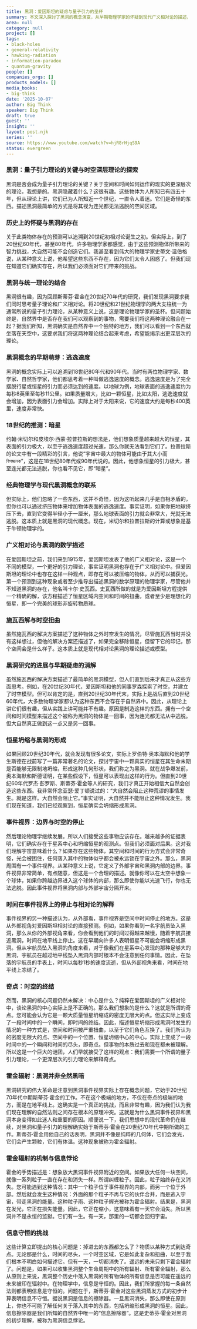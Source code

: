 ```yaml
---
title: 黑洞：爱因斯坦的疑虑与量子引力的圣杯
summary: 本文深入探讨了黑洞的概念演变，从早期物理学家的怀疑到现代广义相对论的描述，并揭示了黑洞在统一量子力学与广义相对论、探索量子引力理论中的核心作用，以及霍金辐射带来的信息悖论。
area: null
category: null
project: []
tags:
- black-holes
- general-relativity
- hawking-radiation
- information-paradox
- quantum-gravity
people: []
companies_orgs: []
products_models: []
media_books:
- big-think
date: '2025-10-07'
author: Big Think
speaker: Big Think
draft: true
guest: ''
insight: ''
layout: post.njk
series: ''
source: https://www.youtube.com/watch?v=hjR8rHjqS9A
status: evergreen
---
```

### 黑洞：量子引力理论的关键与时空深层理论的探索

黑洞是否会成为量子引力理论的关键？关于空间和时间如何运作的现实的更深层次的理论，我想是的。黑洞隐藏着什么？这很有趣。这些物体为人所知已有四五十年，但从理论上讲，它们已为人所知近一个世纪，一直令人着迷。它们是奇怪的东西。描述黑洞最简单的方式是将其视为连光都无法逃脱的空间区域。

### 历史上的怀疑与黑洞的存在

关于此类物体存在的预测可以追溯到20世纪初相对论诞生之初。但实际上，到了20世纪60年代，甚至80年代，许多物理学家都感觉，由于这些预测物体所带来的智力挑战，大自然可能不会创造它们。我甚至看到伟大的物理学家史蒂文·温伯格说，从某种意义上说，他希望这些东西不存在，因为它们太令人困惑了。但我们现在知道它们确实存在，所以我们必须面对它们带来的挑战。

### 黑洞与统一理论的结合

黑洞很有趣，因为回顾斯蒂芬·霍金在20世纪70年代的研究，我们发现黑洞要求我们同时思考量子理论和广义相对论。将20世纪和21世纪物理学的两大支柱统一为通常所说的量子引力理论，从某种意义上说，这是理论物理学家的圣杯。但问题始终是，自然界中是否存在我们可以观察到的事物，需要我们将这两种理论融合在一起？据我们所知，黑洞确实是自然界中一个独特的地方，我们可以看到一个东西就坐落在天空中，这要求我们将这两种理论结合起来考虑，希望能揭示出更深层次的理论。

### 黑洞概念的早期萌芽：逃逸速度

黑洞的概念实际上可以追溯到18世纪80年代和90年代。当时有两位物理学家、数学家、自然哲学家，他们都思考着一种叫做逃逸速度的概念。逃逸速度是为了完全摆脱行星或恒星的引力而必须达到的速度。以地球为例，地球表面的逃逸速度约为每秒8英里至每秒11公里。如果质量增大，比如一颗恒星，比如太阳，逃逸速度就会增加，因为表面引力会增加。实际上对于太阳来说，它的速度大约是每秒400英里，速度非常快。

### 18世纪的推测：暗星

约翰·米切尔和皮埃尔·西蒙·拉普拉斯的想法是，他们想象质量越来越大的恒星，其表面的引力极大，以至于逃逸速度超过光速，那么你就无法看到它们了。拉普拉斯的论文中有一段精彩的引言，他说“宇宙中最大的物体可能由于其大小而 বিপজ্জনক”，这是在18世纪80年代或90年代说的。因此，他想象恒星的引力极大，甚至连光都无法逃脱，你也看不见它，即“暗星”。

### 经典物理学与现代黑洞概念的联系

但实际上，他们忽略了一些东西，这并不奇怪，因为这听起来几乎是自相矛盾的，但你也可以通过挤压物体来增加物体表面的逃逸速度。事实证明，如果你把地球挤压下去，直到它变得半径小于一厘米，那么地球表面的引力就会非常大，光就无法逃脱。这本质上就是黑洞的现代概念。现在，米切尔和拉普拉斯的计算或想象是基于牛顿物理学的。

### 广义相对论与黑洞的数学描述

在爱因斯坦之前，我们来到1915年，爱因斯坦发表了他的广义相对论，这是一个不同的模型，一个更好的引力理论，事实证明黑洞也存在于广义相对论中。但爱因斯坦的理论中也存在这样一种观点，即存在可以被压缩的物体，从而可以捕获光。第一个预测到这种现象或者至少推导出描述黑洞的数学原理的物理学家，尽管他并不知道黑洞的存在，他名叫卡尔·史瓦西。史瓦西所做的就是为爱因斯坦方程提供一个精确的解，该方程描述了恒星区域内空间和时间的扭曲，或者至少是理想化的恒星，即一个完美的球形非旋转物质球。

### 施瓦西解与时空扭曲

虽然施瓦西的解决方案描述了这​​种物体之外时空发生的情况，尽管施瓦西当时并没有这样想过，但他的解决方案还描述了，如果完全移除恒星，但留下它的印记，那个空间会是什么样子。这本质上就是现代相对论黑洞的理论描述或模型。

### 黑洞研究的进展与早期疑虑的消解

虽然施瓦西的解决方案描述了最简单的黑洞模型，但人们直到后来才真正从这些方面思考。例如，在20世纪30年代，爱因斯坦和他的同事罗森探索了时空，并建立了时空模型。但可以肯定的是，直到20世纪30年代末，实际上是战后直到20世纪60年代，大多数物理学家都认为这种东西不会存在于自然界中。因此，从理论上讲它们很有趣，但从实践上讲可能并不有趣。原因是制造这样的东西。拥有一个空间和时间模型来描述这个被称为黑洞的物体是一回事，因为连光都无法从中逃脱。但大自然真正做到这一点又是另一回事。

### 恒星坍缩与黑洞的形成

如果回顾20世纪30年代，就会发现有很多论文，实际上罗伯特·奥本海默和他的学生斯德在战前写了一篇非常著名的论文，探讨宇宙中一颗真实的恒星在其生命末期是否能够无限制地坍缩，形成这种几何形状，我们称之为黑洞。就在战争爆发前，奥本海默和斯德证明，在某些假设下，恒星可以表现出这样的行为。但直到20世纪60年代罗杰·彭罗斯、斯蒂芬·霍金等人的研究，我们才真正开始相信大自然会创造这些东西。我非常怀念亚瑟·爱丁顿说过的：“大自然会阻止这种荒谬的事情发生。就是这样。大自然会阻止它。”事实证明，大自然并不能阻止这种情况发生。我们现在知道，我们已经观察到，恒星确实会坍缩形成黑洞。

### 事件视界：边界与时空的停止

然后理论物理学继续发展。所以人们接受这些事物应该存在。越来越多的证据表明，它们确实存在于星系中心和坍缩恒星的观测点。但我们必须面对后果。这对我们理解宇宙意味着什么？如果存在这些物体，其空间和时间的行为方式会非常奇怪，光会被困住，任何落入其中的物体似乎都会被永远锁在宇宙之外。那么，黑洞周围有一个事件视界。从某种意义上说，它定义了外部宇宙和黑洞内部的边界。事件视界非常简单，有点随意，但这是一个合理的描述。就像你可以在太空中想象一个球体，如果你跨越边界进入这个球体的内部，那么即使你能以光速飞行，你也无法逃脱。因此事件视界将黑洞内部与外部宇宙分隔开来。

### 时间在事件视界上的停止与相对论的解释

事件视界的另一种描述认为，从外部看，事件视界是空间中时间停止的地方。这是从外部视角对爱因斯坦相对论的直接预测。例如，如果你看到一名宇航员坠入黑洞，那么从你的外部视角来看，你会看到他们的时间过得越来越慢，随着宇航员接近黑洞，时间在地平线上停止。这在早期向许多人表明恒星不可能会坍缩形成黑洞。但从宇航员坠入黑洞的角度来看，对于像我们在星系中心发现的那种足够大的黑洞，宇航员在越过地平线坠入黑洞内部时根本不会注意到任何事情。因此，在坠落的宇航员的手表上，时间以每秒1秒的速度流逝，但从外部视角来看，时间在地平线上冻结了。

### 奇点：时空的终结

然而，黑洞的核心问题仍然未解决：中心是什么？纯粹在爱因斯坦的广义相对论中，谈论黑洞的中心实际上是不正确的。那么我们想象的是什么？这就是所谓的奇点。您可能会认为它是一颗大质量恒星坍缩成的密度无限大的点。但这实际上变成了一段时间中的一个瞬间，即时间的终结。因此，描述恒星坍缩形成黑洞时发生的情况的一种方式是，空间和时间被严重扭曲，以至于它们角色互换了。我们所认为的密度无限大的点、空间中的一个位置、恒星坍缩中心的中心，实际上变成了一段时间中的一个瞬间和时间的尽头，即奇点。但事物的本质过去和现在都未被理解。所以这是一个巨大的谜团，人们早就接受了这样的观点：我们需要一个所谓的量子引力理论，一个更深层次的引力理论来解释奇点。

### 霍金辐射：黑洞并非全然黑暗

黑洞研究的伟大革命是注意到黑洞事件视界实际上存在概念问题，它始于20世纪70年代中期斯蒂芬·霍金的工作。不在这个极端的地方，不仅在奇点的极端的地方，而是在地平线上。这确实是一个真正的挑战，而且非常有趣，因为我们认为我们现在理解的自然法则之间存在根本的原理冲突。这就是为什么黑洞事件视界和黑洞本身变得如此迷人和重要的原因。顺便说一下，我们思想中的现代革命仍在继续，对黑洞和量子引力的理解确实始于斯蒂芬·霍金在20世纪70年代中期所做的工作。斯蒂芬·霍金用他自己的话表明，黑洞并不像是纯粹的几何体，它们会发光，它们会产生颗粒，它们有体温。这种现象被称为霍金辐射。

### 霍金辐射的机制与信息悖论

霍金的手势描述是：想象放大黑洞事件视界附近的空间。如果放大任何一块空间，就像一系列粒子一直在存在和消失一样。所谓纠缠粒子。因此，粒子始终存在又消失。您可能遇到这种情况：其中一个粒子位于事件视界的内部，而另一个位于外部。然后就会发生这种情况：外面的那个粒子不再与它的伙伴合并，而是逃入宇宙，带走黑洞的能量。这种粒子雨、这种粒子辉光被称为霍金辐射。结果是，黑洞在发光，它正在损失能量。因此，它正在缩小，这意味着有一天它会消失。所以黑洞并不是永恒的监狱。它们有一生。有一天，那里的一切都会回归宇宙。

### 信息守恒的挑战

这些计算立即提出的核心问题是：掉进去的东西都怎么了？物质以某种方式到达奇点。无论那是什么，时间的尽头，一个时空区域，它是如此复杂和扭曲，以至于我们根本不明白如何描述它。但有一天，一切都消失了。遥远的未来只剩下霍金辐射了。问题是，如果可以收集黑洞整个生命周期中的所有辐射、所有霍金辐射，那么从原则上来说，黑洞整个历史中落入黑洞的所有物体的所有信息是否可能在遥远的未来被印在辐射中。在物理学中，信息是守恒的。因此，我们所掌握的每一条自然法则都表明信息是守恒的。问题在于，斯蒂芬·霍金对这些黑洞蒸发方式的初步计算表明信息不守恒。据说黑洞是信息的擦除器。一旦黑洞消失，那么即使在原则上，你也不可能了解任何关于落入其中的东西，包括坍缩形成黑洞的恒星。因此，信息擦除器是我们所知的自然界中唯一的“信息擦除器”。这是史蒂芬·霍金对黑洞的初步理解，被称为黑洞信息悖论。